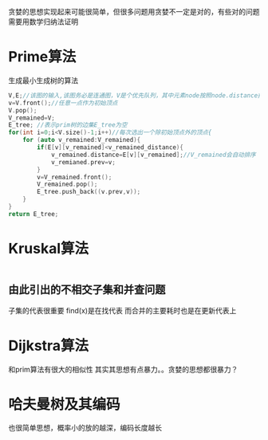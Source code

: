 贪婪的思想实现起来可能很简单，但很多问题用贪婪不一定是对的，有些对的问题需要用数学归纳法证明
# Prime算法
生成最小生成树的算法
```cpp
V,E;//该图的输入,该图务必是连通图，V是个优先队列，其中元素node按照node.distance排列,一开始node.distance= INT_MAX,node.prev= null;
v=V.front();//任意一点作为初始顶点
V.pop();
V_remained=V;
E_tree; //表示prim树的边集E_tree为空
for(int i=0;i<V.size()-1;i++)//每次选出一个除初始顶点外的顶点{
    for (auto v_remained:V_remained){
        if(E[v][v_remained]<v_remained_distance){
            v_remained.distance=E[v][v_remained];//V_remained会自动排序
            v_remianed.prev=v;
        }
        v=V_remained.front();
        V_remained.pop();
        E_tree.push_back((v.prev,v));
    }
}
return E_tree;
```
# Kruskal算法
```cpp

```
## 由此引出的不相交子集和并查问题
子集的代表很重要 find(x)是在找代表 而合并的主要耗时也是在更新代表上
# Dijkstra算法
和prim算法有很大的相似性
其实其思想有点暴力。。贪婪的思想都很暴力？
# 哈夫曼树及其编码
也很简单思想，概率小的放的越深，编码长度越长
